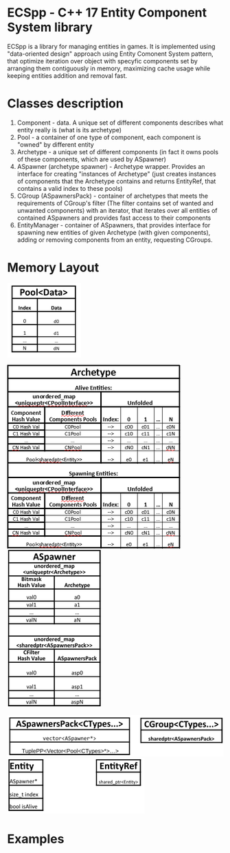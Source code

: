 # ECSpp -  C++ 17 Entity Component System library
ECSpp is a library for managing entities in games. It is implemented using "data-oriented design" approach using Entity Comonent System pattern, that optimize iteration over object with specyfic components set by arranging them contiguously in memory, maximizing cache usage while keeping entities addition and removal fast.

# Classes description
1. Component - data. A unique set of different components describes what entity really is (what is its archetype)
2. Pool<Component> - a container of one type of component, each component is "owned" by different entity
3. Archetype - a unique set of different components (in fact it owns pools of these components, which are used by ASpawner)
4. ASpawner (archetype spawner) - Archetype wrapper. Provides an interface for creating "instances of Archetype" (just creates instances of components that the Archetype contains and returns EntityRef, that contains a valid index to these pools)
5. CGroup (ASpawnersPack) - container of archetypes that meets the requirements of CGroup's filter (The filter contains set of wanted and unwanted components) with an iterator, that iterates over all entities of contained ASpawners and provides fast access to their components
6. EntityManager - container of ASpawners, that provides interface for spawning new entities of given Archetype (with given components), adding or removing components from an entity, requesting CGroups. 
  
# Memory Layout
![](Documentation/Memory%20Layout/Pool.PNG)

![](Documentation/Memory%20Layout/Archetype2.PNG)        ![](Documentation/Memory%20Layout/ASpawner.PNG)

![](Documentation/Memory%20Layout/CGroup.PNG)           
![](Documentation/Memory%20Layout/Entity.PNG)

# Examples
